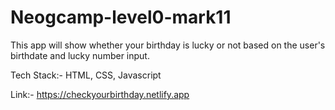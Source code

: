 # Neogcamp-level0-mark11
This app will show whether your birthday is lucky or not based on the user's birthdate and lucky number input.

Tech Stack:- HTML, CSS, Javascript

Link:- https://checkyourbirthday.netlify.app
